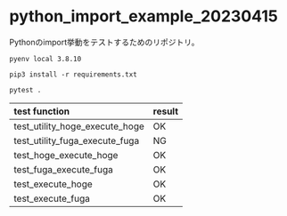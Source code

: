 # python_import_example_20230415

Pythonのimport挙動をテストするためのリポジトリ。

```shell
pyenv local 3.8.10

pip3 install -r requirements.txt

pytest .
```

|test function|result|
|:--|:--|
|test_utility_hoge_execute_hoge|OK|
|test_utility_fuga_execute_fuga|NG|
|test_hoge_execute_hoge|OK|
|test_fuga_execute_fuga|OK|
|test_execute_hoge|OK|
|test_execute_fuga|OK|
